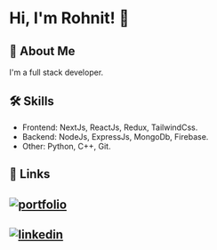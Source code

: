 
# Hi, I'm Rohnit! 👋


## 🚀 About Me
I'm a full stack developer.

## 🛠 Skills

- Frontend: NextJs, ReactJs, Redux, TailwindCss.
- Backend: NodeJs, ExpressJs, MongoDb, Firebase.
- Other: Python, C++, Git.


## 🔗 Links
[![portfolio](https://img.shields.io/badge/portfolio-000?style=for-the-badge&logo=ko-fi&logoColor=white)](https://rohnitshriyan.com/)
- 
[![linkedin](https://img.shields.io/badge/linkedin-0A66C2?style=for-the-badge&logo=linkedin&logoColor=white)](https://www.linkedin.com/in/rohnit-shriyan-7319a1217/)
-




